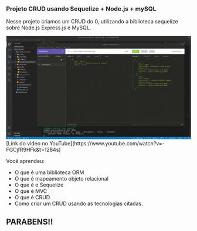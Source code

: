 ### Projeto CRUD usando Sequelize + Node.js + mySQL

Nesse projeto criamos um CRUD do 0, utilizando a biblioteca sequelize sobre Node.js
Express.js e MySQL.

<img src="https://github.com/igorgbr/coisa_de_dev/blob/main/projeto_sequelize/CRUD.gif?raw=true" />
[Link do video no YouTube](https://www.youtube.com/watch?v=-FGCjfR9HFk&t=1284s)

Você aprendeu:

- O que é uma biblioteca ORM
- O que é mapeamento objeto relacional
- O que é o Sequelize
- O que é MVC
- O que é CRUD
- Como criar um CRUD usando as tecnologias citadas.

## PARABENS!!

